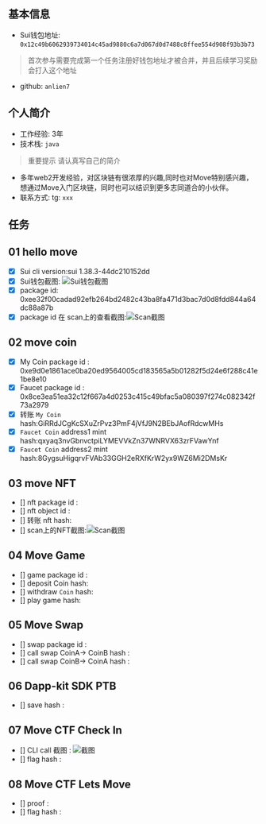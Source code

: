 ## 基本信息
- Sui钱包地址: `0x12c49b6062939734014c45ad9880c6a7d067d0d7488c8ffee554d908f93b3b73`
> 首次参与需要完成第一个任务注册好钱包地址才被合并，并且后续学习奖励会打入这个地址
- github: `anlien7`

## 个人简介
- 工作经验: 3年
- 技术栈: `java` 
> 重要提示 请认真写自己的简介
- 多年web2开发经验，对区块链有很浓厚的兴趣,同时也对Move特别感兴趣，想通过Move入门区块链，同时也可以结识到更多志同道合的小伙伴。
- 联系方式: tg: `xxx` 

## 任务

##   01 hello move  
- [x] Sui cli version:sui 1.38.3-44dc210152dd
- [x] Sui钱包截图: ![Sui钱包截图](./images/suicoin.png)
- [x] package id: 0xee32f00cadad92efb264bd2482c43ba8fa471d3bac7d0d8fdd844a64dc88a87b
- [x] package id 在 scan上的查看截图:![Scan截图](./images/scan.png)

##   02 move coin
- [x] My Coin package id : 0xe9d0e1861ace0ba20ed9564005cd183565a5b01282f5d24e6f288c41e1be8e10
- [x] Faucet package id : 0x8ce3ea51ea32c12f667a4d0253c415c49bfac5a080397f274c082342f73a2979
- [x] 转账 `My Coin` hash:GiRRdJCgKcSXuZrPvz3PmF4jVfJ9N2BEbJAofRdcwMHs
- [x] `Faucet Coin` address1 mint hash:qxyaq3nvGbnvctpiLYMEVVkZn37WNRVX63zrFVawYnf
- [x] `Faucet Coin` address2 mint hash:8GygsuHigqrvFVAb33GGH2eRXfKrW2yx9WZ6Mi2DMsKr

##   03 move NFT
- [] nft package id :
- [] nft object id : 
- [] 转账 nft  hash:
- [] scan上的NFT截图:![Scan截图](./images/你的图片地址)

##   04 Move Game
- [] game package id :
- [] deposit Coin hash:
- [] withdraw `Coin` hash:
- [] play game hash:

##   05 Move Swap
- [] swap package id :
- [] call swap CoinA-> CoinB  hash :
- [] call swap CoinB-> CoinA  hash :

##   06 Dapp-kit SDK PTB
- [] save hash :

##   07 Move CTF Check In
- [] CLI call 截图 : ![截图](./images/你的图片地址)
- [] flag hash :

##   08 Move CTF Lets Move
- [] proof : 
- [] flag hash :

